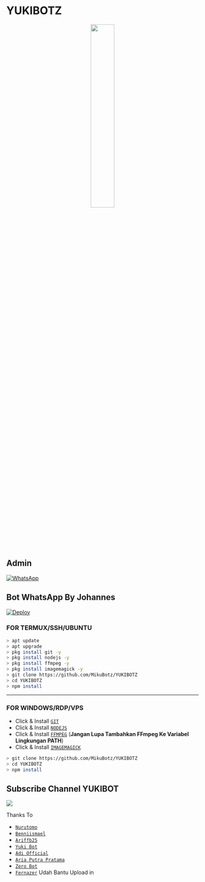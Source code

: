 # YUKIBOTZ

<p align="center">
	<img src="https://i.ibb.co/SmdnYRs/d9bc28a7ffaa.jpg" width="35%" style="margin-left: auto;margin-right: auto;display: block;">
</p>

## Admin
<a href="https://wa.me/62895603352610"><img alt="WhatsApp" src="https://img.shields.io/badge/WhatsApp-25D366?style=for-the-badge&logo=whatsapp&logoColor=white"/></a>

## Bot WhatsApp By Johannes

[![Deploy](https://www.herokucdn.com/deploy/button.svg)](https://heroku.com/deploy?template=https://github.com/MikuBotz/YUKIBOTZ)

### FOR TERMUX/SSH/UBUNTU

```bash
> apt update
> apt upgrade
> pkg install git -y
> pkg install nodejs -y
> pkg install ffmpeg -y
> pkg install imagemagick -y
> git clone https://github.com/MikuBotz/YUKIBOTZ
> cd YUKIBOTZ
> npm install
```

---------

### FOR WINDOWS/RDP/VPS

* Click & Install [`GIT`](https://git-scm.com/downloads)
* Click & Install [`NODEJS`](https://nodejs.org/en/download)
* Click & Install [`FFMPEG`](https://ffmpeg.org/download.html) (**Jangan Lupa Tambahkan FFmpeg Ke Variabel Lingkungan PATH**)
* Click & Install [`IMAGEMAGICK`](https://imagemagick.org/script/download.php)

```bash
> git clone https://github.com/MikuBotz/YUKIBOTZ
> cd YUKIBOTZ
> npm install
```

## Subscribe Channel YUKIBOT
  <a href="https://youtube.com/channel/UC0hs_I8N3JntK5vO6KogavQ"><img src="https://img.shields.io/badge/-Youtube-red?style=flat-square&logo=youtube" /> <a>
  
</p>

Thanks To
* [`Nurutomo`](https://github.com/nurutomo)
* [`Benniismael`](https://github.com/botstylee)
* [`Ariffb25`](https://github.com/ariffb25)
* [`Yuki Bot`](https://github.com/MikuBotz)
* [`Adi Official`](https://github.com/Adi-officiall)
* [`Aria Putra Pratama`](https://github.com/iniariaaa)
* [`Zero Bot`](https://github.com/ZeroChanBot)
* [`Fernazer`](https://github.com/Fernazer) Udah Bantu Upload in

